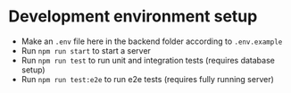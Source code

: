 # Development environment setup

- Make an `.env` file here in the backend folder according to `.env.example`
- Run `npm run start` to start a server
- Run `npm run test` to run unit and integration tests (requires database setup)
- Run `npm run test:e2e` to run e2e tests (requires fully running server)
